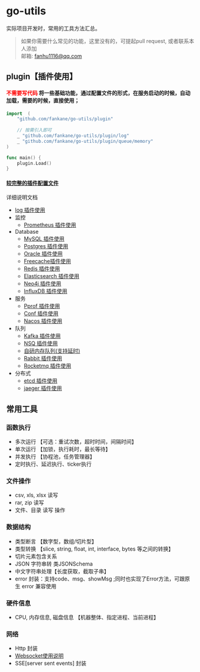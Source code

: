 # go-utils
实际项目开发时，常用的工具方法汇总。

> 如果你需要什么常见的功能，这里没有的，可提起pull request, 或者联系本人添加 <br>
> 邮箱: fanhu1116@qq.com 

## plugin【插件使用】
#### <font style="color: red">不需要写代码</font> 将一些基础功能，通过配置文件的形式，在服务启动的时候，自动加载，需要的时候，直接使用； <br>

```go
import	(
    "github.com/fankane/go-utils/plugin"
	
    // 按需引入即可
    _ "github.com/fankane/go-utils/plugin/log"
    _ "github.com/fankane/go-utils/plugin/queue/memory"
)

func main() {
    plugin.Load()
}

```

#### [较完整的插件配置文件](./plugin/README.md) 

详细说明文档
- [log 插件使用](./plugin/log/README.md)
- 监控
  - [Prometheus 插件使用](./plugin/monitor/prometheus/README.md)
- Database
  - [MySQL 插件使用](./plugin/database/mysql/README.md)
  - [Postgres 插件使用](./plugin/database/postgres/README.md)
  - [Oracle 插件使用](./plugin/database/oracle/README.md)
  - [Freecache插件使用](./plugin/database/freecache/README.md)
  - [Redis 插件使用](./plugin/database/redis/README.md)
  - [Elasticsearch 插件使用](./plugin/database/es/README.md)
  - [Neo4j 插件使用](./plugin/database/neo4j/README.md)
  - [InfluxDB 插件使用](./plugin/database/influx/README.md)
- 服务
  - [Pprof 插件使用](./plugin/serve/pprof/README.md)
  - [Conf 插件使用](./plugin/serve/conf/README.md)
  - [Nacos 插件使用](./plugin/serve/nacos/README.md)
- 队列
  - [Kafka 插件使用](./plugin/queue/kafka/README.md)
  - [NSQ 插件使用](plugin/queue/nsq/README.md)
  - [自研内存队列(支持延时)](plugin/queue/memory/README.md)
  - [Rabbit 插件使用](plugin/queue/rabbit/README.md)
  - [Rocketmq 插件使用](plugin/queue/rocketmq/README.md)
- 分布式
  - [etcd 插件使用](plugin/distributed/etcd/README.md)
  - [jaeger 插件使用](plugin/distributed/jaeger/README.md)


## 常用工具
### 函数执行
  - 多次运行 【可选：重试次数，超时时间，间隔时间】
  - 单次运行 【加锁，执行耗时，最长等待】
  - 并发执行 【协程池，任务管理器】
  - 定时执行、延迟执行、ticker执行
### 文件操作
  - csv, xls, xlsx 读写
  - rar, zip 读写
  - 文件、目录 读写 操作
### 数据结构
  - 类型断言 【数字型，数组/切片型】
  - 类型转换 【slice, string, float, int, interface, bytes 等之间的转换】
  - 切片元素包含关系
  - JSON 字符串转 类JSONSchema
  - 中文字符串处理【长度获取，截取子串】
  - error 封装：支持code、msg、showMsg ;同时也实现了Error方法，可跟原生 error 兼容使用
### 硬件信息
  - CPU, 内存信息, 磁盘信息 【机器整体、指定进程、当前进程】
### 网络
  - Http 封装
  - [Websocket使用说明](http/README.md)
  - SSE[server sent events] 封装
